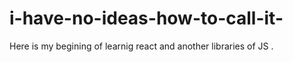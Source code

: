 # i-have-no-ideas-how-to-call-it-
Here is my begining of learnig react and another libraries of JS .

